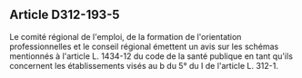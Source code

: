 ## Article D312-193-5

Le comité régional de l'emploi, de la formation de l'orientation professionnelles et le conseil régional
émettent un avis sur les schémas mentionnés à l'article L. 1434-12 du code de la santé publique en tant qu'ils
concernent les établissements visés au b du 5° du I de l'article L. 312-1.

